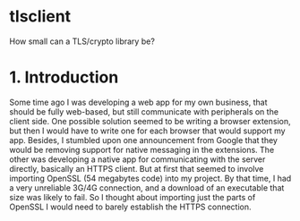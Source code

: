 # tlsclient
How small can a TLS/crypto library be?

# 1. Introduction
Some time ago I was developing a web app for my own business, that should be fully web-based, but still communicate with peripherals on the client side.
One possible solution seemed to be writing a browser extension, but then I would have to write one for each browser that would support my app. Besides, I stumbled upon one announcement from Google that they would be removing support for native messaging in the extensions.
The other was developing a native app for communicating with the server directly, basically an HTTPS client. But at first that seemed to involve importing OpenSSL (54 megabytes code) into my project. By that time, I had a very unreliable 3G/4G connection, and a download of an executable that size was likely to fail.
So I thought about importing just the parts of OpenSSL I would need to barely establish the HTTPS connection.
